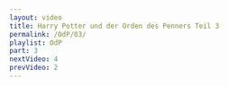 ```yaml
---
layout: video
title: Harry Potter und der Orden des Penners Teil 3
permalink: /OdP/03/
playlist: OdP
part: 3
nextVideo: 4
prevVideo: 2
---
```

